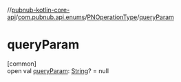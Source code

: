 //[pubnub-kotlin-core-api](../../../index.md)/[com.pubnub.api.enums](../index.md)/[PNOperationType](index.md)/[queryParam](query-param.md)

# queryParam

[common]\
open val [queryParam](query-param.md): [String](https://kotlinlang.org/api/core/kotlin-stdlib/kotlin/-string/index.html)? = null
